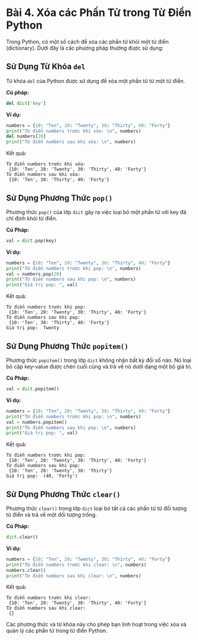 # Bài 4. Xóa các Phần Tử trong Từ Điển Python

Trong Python, có một số cách để xóa các phần tử khỏi một từ điển (dictionary). Dưới đây là các phương pháp thường được sử dụng:

## Sử Dụng Từ Khóa `del`

Từ khóa `del` của Python được sử dụng để xóa một phần tử từ một từ điển.

**Cú pháp:**
```python
del dict['key']
```

**Ví dụ:**
```python
numbers = {10: "Ten", 20: "Twenty", 30: "Thirty", 40: "Forty"}
print("Từ điển numbers trước khi xóa: \n", numbers)
del numbers[20]
print("Từ điển numbers sau khi xóa: \n", numbers)
```

Kết quả:
```
Từ điển numbers trước khi xóa:
 {10: 'Ten', 20: 'Twenty', 30: 'Thirty', 40: 'Forty'}
Từ điển numbers sau khi xóa:
 {10: 'Ten', 30: 'Thirty', 40: 'Forty'}
```

## Sử Dụng Phương Thức `pop()`

Phương thức `pop()` của lớp `dict` gây ra việc loại bỏ một phần tử với key đã chỉ định khỏi từ điển.

**Cú Pháp:**
```python
val = dict.pop(key)
```

**Ví dụ:**
```python
numbers = {10: "Ten", 20: "Twenty", 30: "Thirty", 40: "Forty"}
print("Từ điển numbers trước khi pop: \n", numbers)
val = numbers.pop(20)
print("Từ điển numbers sau khi pop: \n", numbers)
print("Giá trị pop: ", val)
```

Kết quả:
```
Từ điển numbers trước khi pop: 
 {10: 'Ten', 20: 'Twenty', 30: 'Thirty', 40: 'Forty'}
Từ điển numbers sau khi pop: 
 {10: 'Ten', 30: 'Thirty', 40: 'Forty'}
Giá trị pop:  Twenty
```

## Sử Dụng Phương Thức `popitem()`

Phương thức `popitem()` trong lớp `dict` không nhận bất kỳ đối số nào. Nó loại bỏ cặp key-value được chèn cuối cùng và trả về nó dưới dạng một bộ giá trị.

**Cú Pháp:**
```python
val = dict.popitem()
```

**Ví dụ:**
```python
numbers = {10: "Ten", 20: "Twenty", 30: "Thirty", 40: "Forty"}
print("Từ điển numbers trước khi pop: \n", numbers)
val = numbers.popitem()
print("Từ điển numbers sau khi pop: \n", numbers)
print("Giá trị pop: ", val)
```

Kết quả:
```
Từ điển numbers trước khi pop: 
 {10: 'Ten', 20: 'Twenty', 30: 'Thirty', 40: 'Forty'}
Từ điển numbers sau khi pop: 
 {10: 'Ten', 20: 'Twenty', 30: 'Thirty'}
Giá trị pop:  (40, 'Forty')
```

## Sử Dụng Phương Thức `clear()`

Phương thức `clear()` trong lớp `dict` loại bỏ tất cả các phần tử từ đối tượng từ điển và trả về một đối tượng trống.

**Cú Pháp:**
```python
dict.clear()
```

**Ví dụ:**
```python
numbers = {10: "Ten", 20: "Twenty", 30: "Thirty", 40: "Forty"}
print("Từ điển numbers trước khi clear: \n", numbers)
numbers.clear()
print("Từ điển numbers sau khi clear: \n", numbers)
```

Kết quả:
```
Từ điển numbers trước khi clear: 
 {10: 'Ten', 20: 'Twenty', 30: 'Thirty', 40: 'Forty'}
Từ điển numbers sau khi clear: 
 {}
```

Các phương thức và từ khóa này cho phép bạn linh hoạt trong việc xóa và quản lý các phần tử trong từ điển Python.